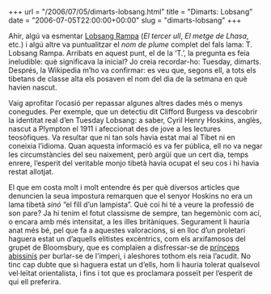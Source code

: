 +++
url = "/2006/07/05/dimarts-lobsang.html"
title = "Dimarts: Lobsang"
date = "2006-07-05T22:00:00+00:00"
slug = "dimarts-lobsang"
+++

Ahir, algú va esmentar [Lobsang Rampa](https://en.wikipedia.org/wiki/Lobsang_Rampa) (*El tercer ull*, *El metge de Lhasa*, etc.) i algú altre va puntualitzar el *nom de plume* complet del fals lama: T. Lobsang Rampa. Arribats en aquest punt, el de la ‘T.’, la pregunta es feia ineludible: què significava la inicial? Jo creia recordar-ho: Tuesday, dimarts. Després, la Wikipedia m’ho va confirmar: es veu que, segons ell, a tots els tibetans de classe alta els posaven el nom del dia de la setmana en què havien nascut.

Vaig aprofitar l’ocasió per repassar algunes altres dades més o menys conegudes. Per exemple, que un detectiu dit Clifford Burgess va descobrir la identitat real d’en Tuesday Lobsang: a saber, Cyril Henry Hoskins, anglès, nascut a Plympton el 1911 i afeccionat des de jove a les lectures teosòfiques. Va resultar que ni tan sols havia estat mai al Tibet ni en coneixia l’idioma. Quan aquesta informació es va fer pública, ell no va negar les circumstàncies del seu naixement, però argüí que un cert dia, temps enrere, l’esperit del veritable monjo tibetà havia ocupat el seu cos i hi havia restat allotjat.

El que em costa molt i molt entendre és per què diversos articles que denuncien la seua impostura remarquen que el senyor Hoskins no era un lama tibetà *sinó* “el fill d’un lampista”. Què coi hi té a veure la professió de son pare? Ja hi tenim el fotut classisme de sempre, tan hegemònic com ací, o encara amb més intensitat, a les illes britàniques. Segurament li hauria anat més bé, pel que fa a aquestes valoracions, si en lloc d’un proletari haguera estat un d’aquells elitistes excèntrics, com els arxifamosos del grupet de Bloomsbury, que es complaïen a disfressar-se de [prínceps abissinis](https://en.wikipedia.org/wiki/Dreadnought_hoax) per burlar-se de l’imperi, i aleshores tothom els reia l’acudit. No tinc cap dubte que si haguera estat un d’ells, hom li hauria tolerat qualsevol vel·leïtat orientalista, i fins i tot que es proclamara posseït per l’esperit de qui ell preferira.